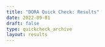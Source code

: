 ```yaml
---
title: "DORA Quick Check: Results"
date: 2022-09-01
draft: false
type: quickcheck_archive
layout: results
---
```


<!-- No content is defined here. All page elements are defined in the template "single.html" for the "quickcheck" section -->